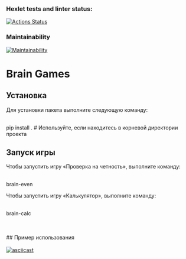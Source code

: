 ### Hexlet tests and linter status:
[![Actions Status](https://github.com/ukupnique/python-project-49/actions/workflows/hexlet-check.yml/badge.svg)](https://github.com/ukupnique/python-project-49/actions)

### Maintainability 
[![Maintainability](https://api.codeclimate.com/v1/badges/3bb09de06a71a4c624af/maintainability)](https://codeclimate.com/github/ukupnique/python-project-49/maintainability)

# Brain Games

## Установка

Для установки пакета выполните следующую команду:

<br>pip install . # Используйте, если находитесь в корневой директории проекта<br>

## Запуск игры

Чтобы запустить игру «Проверка на четность», выполните команду:

<br>brain-even<br>

Чтобы запустить игру «Калькулятор», выполните команду:

<br>brain-calc<br>

<br><br>## Пример использования<br><br>[![asciicast](https://asciinema.org/a/F8QzddtUoDBb9qh3fr8kR479j.png)](https://asciinema.org/a/F8QzddtUoDBb9qh3fr8kR479j)<br>
